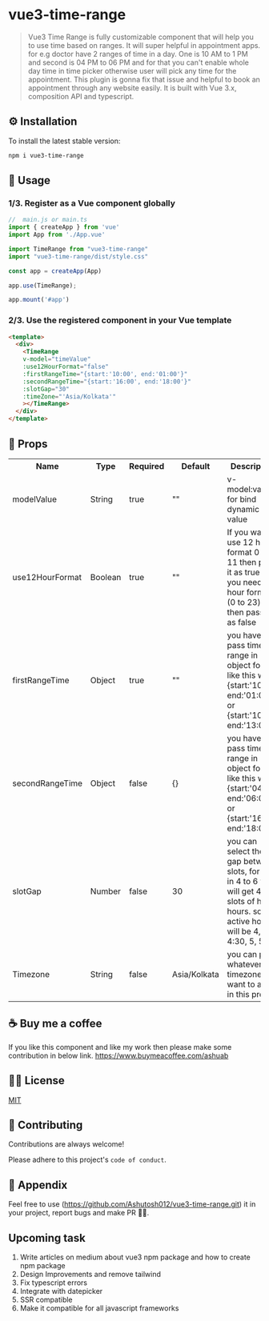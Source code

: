 # vue3-time-range

> Vue3 Time Range is fully customizable component that will help you to use time based on ranges. It will super helpful in appointment apps. for e.g doctor have 2 ranges of time in a day. One is 10 AM to 1 PM and second is 04 PM to 06 PM and for that you can't enable whole day time in time picker otherwise user will pick any time for the appointment. This plugin is gonna fix that issue and helpful to book an appointment through any website easily. It is built with Vue 3.x, composition API and typescript.

## ⚙️ Installation

To install the latest stable version:

```sh
npm i vue3-time-range
```

## 📖 Usage

### 1/3. Register as a Vue component globally
```js
//  main.js or main.ts
import { createApp } from 'vue'
import App from './App.vue'

import TimeRange from "vue3-time-range"
import "vue3-time-range/dist/style.css"

const app = createApp(App)

app.use(TimeRange);

app.mount('#app')
```

### 2/3. Use the registered component in your Vue template

```html
<template>
  <div>
    <TimeRange
    v-model="timeValue"
    :use12HourFormat="false"
    :firstRangeTime="{start:'10:00', end:'01:00'}"
    :secondRangeTime="{start:'16:00', end:'18:00'}"
    :slotGap="30"
    :timeZone="'Asia/Kolkata'"
    ></TimeRange>
  </div>
</template>
```

## 🍔 Props

<table>
  <tr>
    <th>Name<br></th>
    <th>Type</th>
    <th>Required</th>
    <th>Default</th>
    <th>Description</th>
  </tr>
  <tr>
    <td>modelValue</td>
    <td>String</td>
    <td>true</td>
    <td>""</td>
    <td>v-model:value for bind dynamic value</td>
  </tr>
  <tr>
    <td>use12HourFormat</td>
    <td>Boolean</td>
    <td>true</td>
    <td>""</td>
    <td>If you want to use 12 hour format 0 to 11 then pass it as true or if you need 24 hour format (0 to 23) then pass it as false</td>
  </tr>
  <tr>
    <td>firstRangeTime</td>
    <td>Object</td>
    <td>true</td>
    <td>""</td>
    <td>you have to pass time range in object format like this way {start:'10:00', end:'01:00'} or {start:'10:00', end:'13:00'}</td>
  </tr>
  <tr>
    <td>secondRangeTime</td>
    <td>Object</td>
    <td>false</td>
    <td>{}</td>
    <td>you have to pass time range in object format like this way {start:'04:00', end:'06:00'} or {start:'16:00', end:'18:00'}</td>
  </tr>
  <tr>
    <td>slotGap</td>
    <td>Number</td>
    <td>false</td>
    <td>30</td>
    <td>you can select the gap between slots, for e.g in 4 to 6 you will get 4 slots of half hours. so active hours will be 4, 4:30, 5, 5:30</td>
  </tr>
  <tr>
    <td>Timezone</td>
    <td>String</td>
    <td>false</td>
    <td>Asia/Kolkata</td>
    <td>you can pass whatever timezone you want to add in this prop</td>
  </tr>
</table>

## ☕ Buy me a coffee
If you like this component and like my work then please make some contribution in below link.
https://www.buymeacoffee.com/ashuab

## 🤟🏽 License

[MIT](https://choosealicense.com/licenses/mit/)

## 📓 Contributing

Contributions are always welcome!

Please adhere to this project's `code of conduct`.

## 🧸 Appendix

Feel free to use (https://github.com/Ashutosh012/vue3-time-range.git) it in your project, report bugs and make PR 👏🏽.

## Upcoming task
1. Write articles on medium about vue3 npm package and how to create npm package
2. Design Improvements and remove tailwind
3. Fix typescript errors
4. Integrate with datepicker
5. SSR compatible
6. Make it compatible for all javascript frameworks